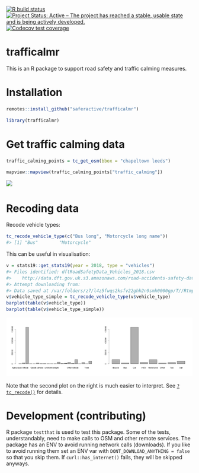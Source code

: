 
<!-- README.md is generated from README.Rmd. Please edit that file -->

<!-- [![Travis build status](https://travis-ci.org/ITSLeeds/trafficalmr.svg?branch=master)](https://travis-ci.org/ITSLeeds/trafficalmr) -->

<!-- [![Coverage status](https://codecov.io/gh/ITSLeeds/trafficalmr/branch/master/graph/badge.svg)](https://codecov.io/github/ITSLeeds/trafficalmr?branch=master) -->

<!-- [![Build status](https://ci.appveyor.com/api/projects/status/gqp3smc04as3qg85?svg=true)](https://ci.appveyor.com/project/layik/trafficalmr-05ana) -->

[![R build
status](https://github.com/saferactive/trafficalmr/workflows/R-CMD-check/badge.svg)](https://github.com/saferactive/trafficalmr/actions)
[![Project Status: Active – The project has reached a stable, usable
state and is being actively
developed.](https://www.repostatus.org/badges/latest/active.svg)](https://www.repostatus.org/#active)
[![Codecov test
coverage](https://codecov.io/gh/saferactive/trafficalmr/branch/master/graph/badge.svg)](https://codecov.io/gh/saferactive/trafficalmr?branch=master)

# trafficalmr

This is an R package to support road safety and traffic calming
measures.

# Installation

``` r
remotes::install_github("saferactive/trafficalmr")
```

``` r
library(trafficalmr)
```

# Get traffic calming data

``` r
traffic_calming_points = tc_get_osm(bbox = "chapeltown leeds")
```

``` r
mapview::mapview(traffic_calming_points["traffic_calming"])
```

![](https://user-images.githubusercontent.com/1825120/87041987-f2e7b180-c1ea-11ea-9731-b2b9512fd0ea.png)

# Recoding data

Recode vehicle types:

``` r
tc_recode_vehicle_type(c("Bus long", "Motorcycle long name"))
#> [1] "Bus"        "Motorcycle"
```

This can be useful in visualisation:

``` r
v = stats19::get_stats19(year = 2018, type = "vehicles")
#> Files identified: dftRoadSafetyData_Vehicles_2018.csv
#>    http://data.dft.gov.uk.s3.amazonaws.com/road-accidents-safety-data/dftRoadSafetyData_Vehicles_2018.csv
#> Attempt downloading from:
#> Data saved at /var/folders/z7/l4z5fwqs2ksfv22ghh2n9smh0000gp/T//RtmpFerJDz/dftRoadSafetyData_Vehicles_2018.csv
v$vehicle_type_simple = tc_recode_vehicle_type(v$vehicle_type)
barplot(table(v$vehicle_type))
barplot(table(v$vehicle_type_simple))
```

<img src="man/figures/README-unnamed-chunk-8-1.png" width="50%" /><img src="man/figures/README-unnamed-chunk-8-2.png" width="50%" />

Note that the second plot on the right is much easier to interpret. See
[`?tc_recode()`](https://saferactive.github.io/trafficalmr/reference/tc_recode.html)
for details.

# Development (contributing)

R package `testthat` is used to test this package. Some of the tests,
understandably, need to make calls to OSM and other remote services. The
package has an ENV to avoid running network calls (downloads). If you
like to avoid running them set an ENV var with `DONT_DOWNLOAD_ANYTHING =
false` so that you skip them. If `curl::has_internet()` fails, they will
be skipped anyways.

